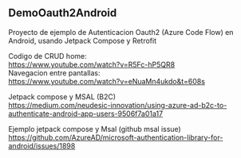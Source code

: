 ## DemoOauth2Android

Proyecto de ejemplo de Autenticacion Oauth2 (Azure Code Flow) en Android, usando Jetpack Compose y Retrofit 

Codigo de CRUD home:  
<https://www.youtube.com/watch?v=R5Fc-hP5QR8>  
Navegacion entre pantallas:  
<https://www.youtube.com/watch?v=eNuaMn4ukdo&t=608s>

Jetpack compose y MSAL (B2C)  
<https://medium.com/neudesic-innovation/using-azure-ad-b2c-to-authenticate-android-app-users-9506f7a01a17>

Ejemplo jetpack compose y Msal (github msal issue)  
<https://github.com/AzureAD/microsoft-authentication-library-for-android/issues/1898>
